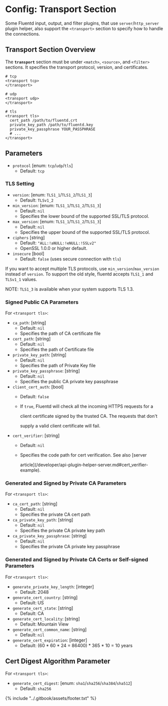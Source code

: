 # Config: Transport Section

Some Fluentd input, output, and filter plugins, that use `server`/`http_server` plugin helper, also support the `<transport>` section to specify how to handle the connections.

## Transport Section Overview

The **`transport`** section must be under `<match>`, `<source>`, and `<filter>` sections. It specifies the transport protocol, version, and certificates.

```text
# tcp
<transport tcp>
</transport>

# udp
<transport udp>
</transport>

# tls
<transport tls>
  cert_path /path/to/fluentd.crt
  private_key_path /path/to/fluentd.key
  private_key_passphrase YOUR_PASSPHRASE
  # ...
</transport>
```

## Parameters

* `protocol` \[enum: `tcp`/`udp`/`tls`\]
  * Default: `tcp`

### TLS Setting

* `version`: \[enum: `TLS1_1`/`TLS1_2`/`TLS1_3`\]
  * Default: `TLSv1_2`
* `min_version`: \[enum: `TLS1_1`/`TLS1_2`/`TLS1_3`\]
  * Default: `nil`
  * Specifies the lower bound of the supported SSL/TLS protocol.
* `max_version`: \[enum: `TLS1_1`/`TLS1_2`/`TLS1_3`\]
  * Default: `nil`
  * Specifies the upper bound of the supported SSL/TLS protocol.
* `ciphers` \[string\]
  * Default: `"ALL:!aNULL:!eNULL:!SSLv2"`
  * OpenSSL 1.0.0 or higher default.
* `insecure` \[bool\]
  * Default: `false` \(uses secure connection with `tls`\)

If you want to accept multiple TLS protocols, use `min_version`/`max_version` instead of `version`. To support the old style, fluentd accepts `TLS1_1` and `TLSv1_1` values.

NOTE: `TLS1_3` is available when your system supports TLS 1.3.

### Signed Public CA Parameters

For `<transport tls>`:

* `ca_path`: \[string\]
  * Default: `nil`
  * Specifies the path of CA certificate file
* `cert_path`: \[string\]
  * Default: `nil`
  * Specifies the path of Certificate file
* `private_key_path`: \[string\]
  * Default: `nil`
  * Specifies the path of Private Key file
* `private_key_passphrase`: \[string\]
  * Default: `nil`
  * Specifies the public CA private key passphrase
* `client_cert_auth`: \[bool\]
  * Default: `false`
  * If `true`, Fluentd will check all the incoming HTTPS requests for a

    client certificate signed by the trusted CA. The requests that don't

    supply a valid client certificate will fail.
* `cert_verifier`: \[string\]
  * Default: `nil`
  * Specifies the code path for cert verification. See also \[server

    article\]\(/developer/api-plugin-helper-server.md\#cert\_verifier-example\).

### Generated and Signed by Private CA Parameters

For `<transport tls>`:

* `ca_cert_path`: \[string\]
  * Default: `nil`
  * Specifies the private CA cert path
* `ca_private_key_path`: \[string\]
  * Default: `nil`
  * Specifies the private CA private key path
* `ca_private_key_passphrase`: \[string\]
  * Default: `nil`
  * Specifies the private CA private key passphrase

### Generated and Signed by Private CA Certs or Self-signed Parameters

For `<transport tls>`:

* `generate_private_key_length`: \[integer\]
  * Default: 2048
* `generate_cert_country`: \[string\]
  * Default: US
* `generate_cert_state`: \[string\]
  * Default: CA
* `generate_cert_locality`: \[string\]
  * Default: Mountain View
* `generate_cert_common_name`: \[string\]
  * Default: `nil`
* `generate_cert_expiration`: \[integer\]
  * Default: \(60 \* 60 \* 24 = 86400\) \* 365 \* 10 = 10 years

## Cert Digest Algorithm Parameter

For `<transport tls>`:

* `generate_cert_digest`: \[enum: `sha1`/`sha256`/`sha384`/`sha512`\]
  * Default: `sha256`

{% include "../.gitbook/assets/footer.txt" %}
